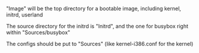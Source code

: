 
"Image" will be the top directory for a bootable image, including kernel, initrd, userland

The source directory for the initrd is "Initrd", and the one for busybox right within "Sources/busybox"

The configs should be put to "Sources" (like kernel-i386.conf for the kernel)
